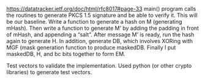 https://datatracker.ietf.org/doc/html/rfc8017#page-33
main() program calls the routines to generate PKCS 1.5 signature and be able to verify it. 
This will be our baseline.
Write a function to generate a hash on M (generating mHash). Then write a function to generate M’ by adding the padding in front of mHash, and appending a “salt”. 
After message M’ is ready, run the hash again to generate H. In addition, generate DB, which involves XORing with MGF (mask generation function to produce maskedDB. 
Finally I put maskedDB, H, and bc bits together to form EM.

Test vectors to validate the implementation. 
Used python (or other crypto libraries) to generate test vectors.
